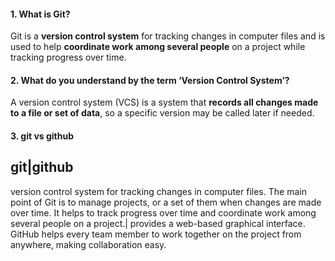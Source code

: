  #### 1. What is Git?
Git is a **version control system** for tracking changes in computer files and is used to help **coordinate work among several people** on a project while tracking progress over time.

#### 2. What do you understand by the term ‘Version Control System’?
A version control system (VCS) is a system that **records all changes made to a file or set of data**, so a specific version may be called later if needed.

#### 3. git vs github
git|github
----------
version control system for tracking changes in computer files. The main point of Git is to manage projects, or a set of them when changes are made over time. It helps to track progress over time and coordinate work among several people on a project.| provides a web-based graphical interface. GitHub helps every team member to work together on the project from anywhere, making collaboration easy.
